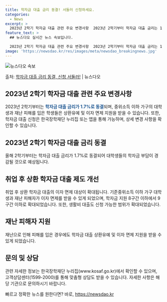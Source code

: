 ```yaml
---
title: 학자금 대출 금리 동결! 서둘러 신청하세요.
categories:
  - News
excerpt: >
  2023년 2학기 학자금 대출 관련 주요 변경사항  2023년 2학기부터 학자금 대출 금리는 1.7%로 동결…
feature_text: >
  ## 뉴스다오 실시간 뉴스 속보입니다.

  2023년 2학기 학자금 대출 관련 주요 변경사항  2023년 2학기부터 학자금 대출 금리는 1.7%로 동결…
image: 'https://newsdao.kr/res/images/meta/newsdao_breakingnews.jpg'
---
```


![뉴스다오 속보](https://newsdao.kr/res/images/meta/newsdao_breakingnews.jpg)

<p>출처: <a href="https://newsdao.kr/4547" rel="dofollow">학자금 대출 금리 동결, 신청 서둘러!</a> | 뉴스다오</p>

<h2 data-ke-size="size26">2023년 2학기 학자금 대출 관련 주요 변경사항</h2>
2023년 2학기부터는 <b><span style="color: #1a5490;">학자금 대출 금리가 1.7%로 동결</span></b>되며, 중위소득 이하 가구의 대학생과 재난 피해를 입은 학생들은 상환유예 및 이자 면제 지원을 받을 수 있습니다. 또한, 학자금 대출 신청은 한국장학재단 누리집 또는 앱을 통해 가능하며, 상세 변경 사항을 확인할 수 있습니다.

<h2 data-ke-size="size26">2023년 2학기 학자금 대출 금리 동결</h2>
올해 2학기부터는 학자금 대출 금리가 1.7%로 동결되어 대학생들의 학자금 부담이 경감될 것으로 예상됩니다.

<h2 data-ke-size="size26">취업 후 상환 학자금 대출 제도 개선</h2>
취업 후 상환 학자금 대출의 이자 면제 대상이 확대됩니다. 기준중위소득 이하 가구 대학생과 재난 피해자가 이자 면제를 받을 수 있게 되었으며, 학자금 지원 8구간 이하에서 9구간 이하로 확대되었습니다. 또한, 생활비 대출도 신청 가능한 범위가 확대되었습니다.

<h2 data-ke-size="size26">재난 피해자 지원</h2>
재난으로 인해 피해를 입은 경우에도 학자금 대출 상환유예 및 이자 면제 지원을 받을 수 있게 되었습니다.

<h2 data-ke-size="size26">문의 및 상담</h2>
관련 자세한 정보는 한국장학재단 누리집(www.kosaf.go.kr)에서 확인할 수 있으며, 고객상담센터(1599-2000)를 통해 맞춤형 상담도 받을 수 있습니다. 자세한 사항은 해당 기관으로 문의하시기 바랍니다. 

빠르고 정확한 뉴스를 원한다면? 바로, <a href="https://newsdao.kr" rel="dofollow">https://newsdao.kr</a>


    
